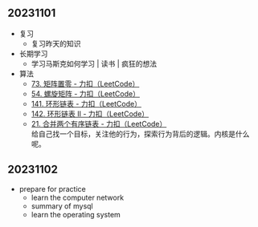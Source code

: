## 20231101

- 复习
	- 复习昨天的知识
- 长期学习
	- 学习马斯克如何学习 | 读书 | 疯狂的想法
- 算法
	- [73. 矩阵置零 - 力扣（LeetCode）](https://leetcode.cn/problems/set-matrix-zeroes/description/?envType=study-plan-v2&envId=top-100-liked)
	- [54. 螺旋矩阵 - 力扣（LeetCode）](https://leetcode.cn/problems/spiral-matrix/description/?envType=study-plan-v2&envId=top-100-liked)
	- [141. 环形链表 - 力扣（LeetCode）](https://leetcode.cn/problems/linked-list-cycle/description/?envType=study-plan-v2&envId=top-100-liked)  
	- [142. 环形链表 II - 力扣（LeetCode）](https://leetcode.cn/problems/linked-list-cycle-ii/description/?envType=study-plan-v2&envId=top-100-liked)  
	- [21. 合并两个有序链表 - 力扣（LeetCode）](https://leetcode.cn/problems/merge-two-sorted-lists/description/?envType=study-plan-v2&envId=top-100-liked)  
给自己找一个目标，关注他的行为，探索行为背后的逻辑。内核是什么呢。

## 20231102

- prepare for practice
	- learn the computer network
	- summary of mysql
	- learn the operating system

